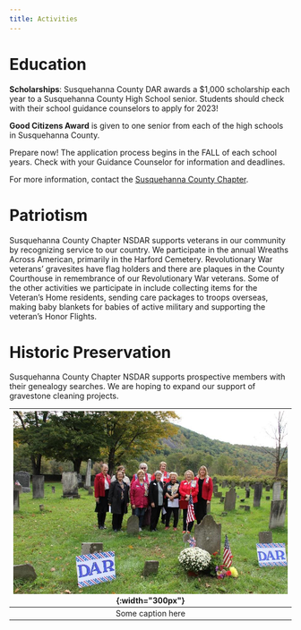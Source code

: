 ```yaml
---
title: Activities
---
```



# Education

**Scholarships**: Susquehanna County DAR awards a $1,000 scholarship each year to a Susquehanna County High School senior.  Students should check with their school guidance counselors to apply for 2023!

**Good Citizens Award** is given to one senior from each of the high schools in Susquehanna County.

Prepare now!  The application process begins in the FALL of each school years.  Check with your Guidance Counselor for information and deadlines.

For more information, contact the [Susquehanna County Chapter](mailto:susquehannacounty@pssdar.org).

# Patriotism

Susquehanna County Chapter NSDAR supports veterans in our community by recognizing service to our country.  We participate in the annual Wreaths Across American, primarily in the Harford Cemetery.  Revolutionary War veterans’ gravesites have flag holders and there are plaques in the County Courthouse in remembrance of our Revolutionary War veterans.  Some of the other activities we participate in include collecting items for the Veteran’s Home residents, sending care packages to troops overseas, making baby blankets for babies of active military and supporting the veteran’s Honor Flights.

# Historic Preservation

Susquehanna County Chapter NSDAR supports prospective members with their genealogy searches.  We are hoping to expand our support of gravestone cleaning projects.

| ![Member Activity](/assets/images/cemetery.jpg){:width="300px"} |
|:-:|
| Some caption here |
